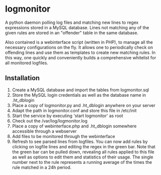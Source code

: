 logmonitor
==========

A python daemon polling log files and matching new lines to regex expressions stored in a MySQL database. Lines not matching any of the given rules are stored in an "offender" table in the same database.

Also contained is a webinterface script (written in PHP), to manage all the necessary configurations on the fly. It allows one to periodically check on offending lines and use them as templates to create new matching rules. In this way, one quickly and conveniently builds a comprehensive whitelist for all monitored logfiles.

Installation
------------

1. Create a MySQL database and import the tables from logmonitor.sql
2. Store the MySQL login credentials as well as the database name in .ht_dblogin
3. Place a copy of logmonitor.py and .ht_dblogin anywhere on your server
4. Adapt the path in logmonitor.conf and store this file in /etc/init
5. Start the service by executing 'start logmonitor' as root
6. Check out the /var/log/logmonitor.log
7. Place a copy of webinterface.php and .ht_dblogin somewhere accessible through a webserver
8. Add files to be monitored through the webinterface
9. Refresh to see parsed lines from logfiles. You can now add rules by clicking on logfile lines and editing the regex in the green bar. Note that the green bar can be pulled down, revealing all rules applied to this file as well as options to edit them and statistics of their usage. The single number next to the rule represents a running average of the times the rule matched in a 24h period.
